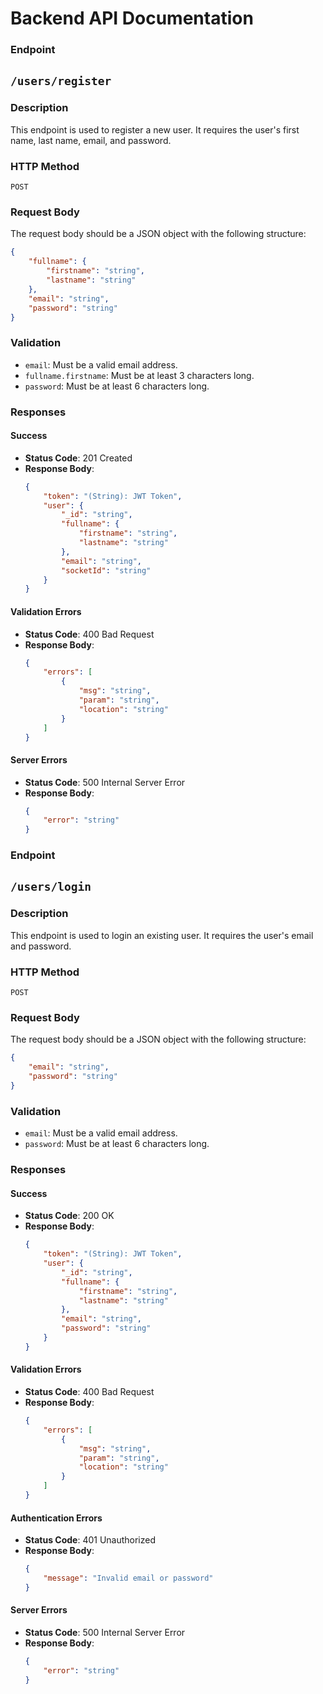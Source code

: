 <!-- @format -->

# Backend API Documentation

### Endpoint

## `/users/register`

### Description

This endpoint is used to register a new user. It requires the user's first name, last name, email, and password.

### HTTP Method

`POST`

### Request Body

The request body should be a JSON object with the following structure:

```json
{
    "fullname": {
        "firstname": "string",
        "lastname": "string"
    },
    "email": "string",
    "password": "string"
}
```

### Validation

-   `email`: Must be a valid email address.
-   `fullname.firstname`: Must be at least 3 characters long.
-   `password`: Must be at least 6 characters long.

### Responses

#### Success

-   **Status Code**: 201 Created
-   **Response Body**:
    ```json
    {
        "token": "(String): JWT Token",
        "user": {
            "_id": "string",
            "fullname": {
                "firstname": "string",
                "lastname": "string"
            },
            "email": "string",
            "socketId": "string"
        }
    }
    ```

#### Validation Errors

-   **Status Code**: 400 Bad Request
-   **Response Body**:
    ```json
    {
        "errors": [
            {
                "msg": "string",
                "param": "string",
                "location": "string"
            }
        ]
    }
    ```

#### Server Errors

-   **Status Code**: 500 Internal Server Error
-   **Response Body**:
    ```json
    {
        "error": "string"
    }
    ```

### Endpoint

## `/users/login`

### Description

This endpoint is used to login an existing user. It requires the user's email and password.

### HTTP Method

`POST`

### Request Body

The request body should be a JSON object with the following structure:

```json
{
    "email": "string",
    "password": "string"
}
```

### Validation

-   `email`: Must be a valid email address.
-   `password`: Must be at least 6 characters long.

### Responses

#### Success

-   **Status Code**: 200 OK
-   **Response Body**:
    ```json
    {
        "token": "(String): JWT Token",
        "user": {
            "_id": "string",
            "fullname": {
                "firstname": "string",
                "lastname": "string"
            },
            "email": "string",
            "password": "string"
        }
    }
    ```

#### Validation Errors

-   **Status Code**: 400 Bad Request
-   **Response Body**:
    ```json
    {
        "errors": [
            {
                "msg": "string",
                "param": "string",
                "location": "string"
            }
        ]
    }
    ```

#### Authentication Errors

-   **Status Code**: 401 Unauthorized
-   **Response Body**:
    ```json
    {
        "message": "Invalid email or password"
    }
    ```

#### Server Errors

-   **Status Code**: 500 Internal Server Error
-   **Response Body**:
    ```json
    {
        "error": "string"
    }
    ```
